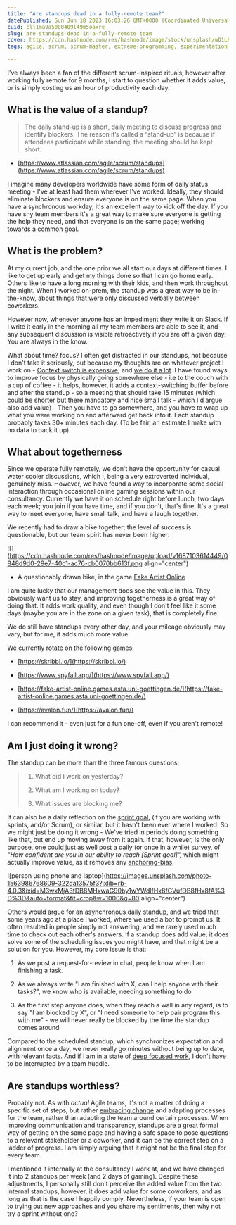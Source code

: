 ```yaml
---
title: "Are standups dead in a fully-remote team?"
datePublished: Sun Jun 18 2023 16:03:26 GMT+0000 (Coordinated Universal Time)
cuid: clj1ma9a5000409l49m5oaxre
slug: are-standups-dead-in-a-fully-remote-team
cover: https://cdn.hashnode.com/res/hashnode/image/stock/unsplash/wD1LRb9OeEo/upload/6708c9fa386b779a0bc572f57df6a22f.jpeg
tags: agile, scrum, scrum-master, extreme-programming, experimentation

---
```


I've always been a fan of the different scrum-inspired rituals, however after working fully remote for 9 months, I start to question whether it adds value, or is simply costing us an hour of productivity each day.

## What is the value of a standup?

> The daily stand-up is a short, daily meeting to discuss progress and identify blockers. The reason it’s called a “stand-up” is because if attendees participate while standing, the meeting should be kept short.

* [https://www.atlassian.com/agile/scrum/standups](https://www.atlassian.com/agile/scrum/standups)
    

I imagine many developers worldwide have some form of daily status meeting - I've at least had them wherever I've worked. Ideally, they should eliminate blockers and ensure everyone is on the same page. When you have a synchronous workday, it's an excellent way to kick off the day. If you have shy team members it's a great way to make sure everyone is getting the help they need, and that everyone is on the same page; working towards a common goal.

## What is the problem?

At my current job, and the one prior we all start our days at different times. I like to get up early and get my things done so that I can go home early. Others like to have a long morning with their kids, and then work throughout the night. When I worked on-prem, the standup was a great way to be in-the-know, about things that were only discussed verbally between coworkers.

However now, whenever anyone has an impediment they write it on Slack. If I write it early in the morning all my team members are able to see it, and any subsequent discussion is visible retroactively if you are off a given day. You are always in the know.

What about time? focus? I often get distracted in our standups, not because I don't take it seriously, but because my thoughts are on whatever project I work on - [Context switch is expensive](https://www.atlassian.com/blog/productivity/context-switching), and [we do it a lot](https://cutlefish.substack.com/p/tbm-4952-your-calendar-your-priorities). I have found ways to improve focus by physically going somewhere else - i.e to the couch with a cup of coffee - it helps, however, it adds a context-switching buffer before and after the standup - so a meeting that should take 15 minutes (which could be shorter but there mandatory and nice small talk - which I'd argue also add value) - Then you have to go somewhere, and you have to wrap up what you were working on and afterward get back into it. Each standup probably takes 30+ minutes each day. (To be fair, an estimate I make with no data to back it up)

## What about togetherness

Since we operate fully remotely, we don't have the opportunity for casual water cooler discussions, which I, being a very extroverted individual, genuinely miss. However, we have found a way to incorporate some social interaction through occasional online gaming sessions within our consultancy. Currently we have it on schedule right before lunch, two days each week; you join if you have time, and if you don't, that's fine. It's a great way to meet everyone, have small talk, and have a laugh together.

We recently had to draw a bike together; the level of success is questionable, but our team spirit has never been higher:

![](https://cdn.hashnode.com/res/hashnode/image/upload/v1687103614449/0848d9d0-29e7-40c1-ac76-cb0070bb613f.png align="center")

* A questionably drawn bike, in the game [Fake Artist Online](https://fake-artist-online.games.asta.uni-goettingen.de/)
    

I am quite lucky that our management does see the value in this. They obviously want us to stay, and improving togetherness is a great way of doing that. It adds work quality, and even though I don't feel like it some days (maybe you are in the zone on a given task), that is completely fine.

We do still have standups every other day, and your mileage obviously may vary, but for me, it adds much more value.

We currently rotate on the following games:

* [https://skribbl.io/](https://skribbl.io/)
    
* [https://www.spyfall.app/](https://www.spyfall.app/)
    
* [https://fake-artist-online.games.asta.uni-goettingen.de/](https://fake-artist-online.games.asta.uni-goettingen.de/)
    
* [https://avalon.fun/](https://avalon.fun/)
    

I can recommend it - even just for a fun one-off, even if you aren't remote!

## Am I just doing it wrong?

The standup can be more than the three famous questions:

> 1. What did I work on yesterday?
>     
> 2. What am I working on today?
>     
> 3. What issues are blocking me?
>     

It can also be a daily reflection on the [sprint goal](https://www.scrum.org/resources/what-sprint-goal), (if you are working with sprints, and/or Scrum), or similar, but it hasn't been ever where I worked. So we might just be doing it wrong - We've tried in periods doing something like that, but end up moving away from it again. If that, however, is the only purpose, one could just as well post a daily (or once in a while) survey, of *"How confident are you in our ability to reach \[Sprint goal\]",* which might actually improve value, as it removes any [anchoring-bias](https://en.wikipedia.org/wiki/Anchoring_(cognitive_bias)).

![person using phone and laptop](https://images.unsplash.com/photo-1563986768609-322da13575f3?ixlib=rb-4.0.3&ixid=M3wxMjA3fDB8MHxwaG90by1wYWdlfHx8fGVufDB8fHx8fA%3D%3D&auto=format&fit=crop&w=1000&q=80 align="center")

Others would argue for an [asynchronous daily standup](https://friday.app/p/asynchronous-daily-standups), and we tried that some years ago at a place I worked, where we used a bot to prompt us. It often resulted in people simply not answering, and we rarely used much time to check out each other's answers. If a standup does add value, it does solve some of the scheduling issues you might have, and that might be a solution for you. However, my core issue is that:

1. As we post a request-for-review in chat, people know when I am finishing a task.
    
2. As we always write "I am finished with X, can I help anyone with their tasks?", we know who is available, needing something to do
    
3. As the first step anyone does, when they reach a wall in any regard, is to say "I am blocked by X", or "I need someone to help pair program this with me" - we will never really be blocked by the time the standup comes around
    

Compared to the scheduled standup, which synchronizes expectation and alignment once a day, we never really go minutes without being up to date, with relevant facts. And if I am in a state of [deep focused work](https://todoist.com/inspiration/deep-work), I don't have to be interrupted by a team huddle.

## Are standups worthless?

Probably not. As with *actual* Agile teams, it's not a matter of doing a specific set of steps, but rather [embracing change](https://www.goodreads.com/book/show/67833.Extreme_Programming_Explained) and adapting processes for the team, rather than adapting the team around certain processes. When improving communication and transparency, standups are a great formal way of getting on the same page and having a safe space to pose questions to a relevant stakeholder or a coworker, and it can be the correct step on a ladder of progress. I am simply arguing that it might not be the final step for every team.

I mentioned it internally at the consultancy I work at, and we have changed it into 2 standups per week (and 2 days of gaming). Despite these adjustments, I personally still don't perceive the added value from the two internal standups, however, it does add value for some coworkers; and as long as that is the case I happily comply. Nevertheless, if your team is open to trying out new approaches and you share my sentiments, then why not try a sprint without one?